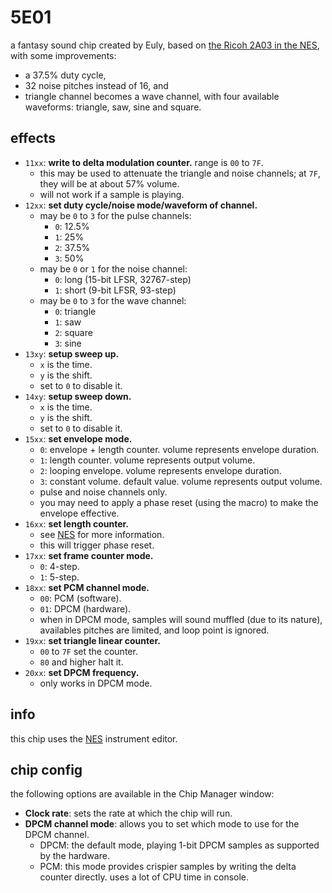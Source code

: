 # 5E01

a fantasy sound chip created by Euly, based on [the Ricoh 2A03 in the NES](nes.md), with some improvements:

- a 37.5% duty cycle,
- 32 noise pitches instead of 16, and
- triangle channel becomes a wave channel, with four available waveforms: triangle, saw, sine and square.

## effects

- `11xx`: **write to delta modulation counter.** range is `00` to `7F`.
  - this may be used to attenuate the triangle and noise channels; at `7F`, they will be at about 57% volume.
  - will not work if a sample is playing.
- `12xx`: **set duty cycle/noise mode/waveform of channel.**
  - may be `0` to `3` for the pulse channels:
    - `0`: 12.5%
    - `1`: 25%
    - `2`: 37.5%
    - `3`: 50%
  - may be `0` or `1` for the noise channel:
    - `0`: long (15-bit LFSR, 32767-step)
    - `1`: short (9-bit LFSR, 93-step)
  - may be `0` to `3` for the wave channel:
    - `0`: triangle
    - `1`: saw
    - `2`: square
    - `3`: sine
- `13xy`: **setup sweep up.**
  - `x` is the time.
  - `y` is the shift.
  - set to `0` to disable it.
- `14xy`: **setup sweep down.**
  - `x` is the time.
  - `y` is the shift.
  - set to `0` to disable it.
- `15xx`: **set envelope mode.**
  - `0`: envelope + length counter. volume represents envelope duration.
  - `1`: length counter. volume represents output volume.
  - `2`: looping envelope. volume represents envelope duration.
  - `3`: constant volume. default value. volume represents output volume.
  - pulse and noise channels only.
  - you may need to apply a phase reset (using the macro) to make the envelope effective.
- `16xx`: **set length counter.**
  - see [NES](nes.md) for more information.
  - this will trigger phase reset.
- `17xx`: **set frame counter mode.**
  - `0`: 4-step.
  - `1`: 5-step.
- `18xx`: **set PCM channel mode.**
  - `00`: PCM (software).
  - `01`: DPCM (hardware).
  - when in DPCM mode, samples will sound muffled (due to its nature), availables pitches are limited, and loop point is ignored.
- `19xx`: **set triangle linear counter.**
  - `00` to `7F` set the counter.
  - `80` and higher halt it.
- `20xx`: **set DPCM frequency.**
  - only works in DPCM mode.

## info

this chip uses the [NES](../4-instrument/nes.md) instrument editor.

## chip config

the following options are available in the Chip Manager window:

- **Clock rate**: sets the rate at which the chip will run.
- **DPCM channel mode**: allows you to set which mode to use for the DPCM channel.
  - DPCM: the default mode, playing 1-bit DPCM samples as supported by the hardware.
  - PCM: this mode provides crispier samples by writing the delta counter directly. uses a lot of CPU time in console.
